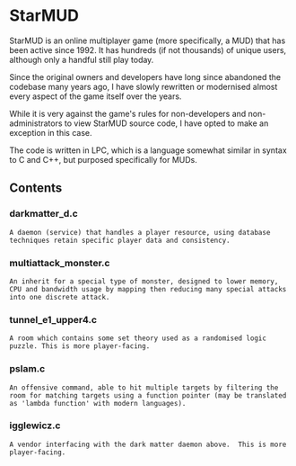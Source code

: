 # StarMUD
StarMUD is an online multiplayer game (more specifically, a MUD) that has been active since 1992.  It has hundreds (if not thousands) of unique users, although only a handful still play today.

Since the original owners and developers have long since abandoned the codebase many years ago, I have slowly rewritten or modernised almost every aspect of the game itself over the years.

While it is very against the game's rules for non-developers and non-administrators to view StarMUD source code, I have opted to make an exception in this case.

The code is written in LPC, which is a language somewhat similar in syntax to C and C++, but purposed specifically for MUDs.

## Contents

### darkmatter_d.c
    A daemon (service) that handles a player resource, using database techniques retain specific player data and consistency.
    
### multiattack_monster.c
    An inherit for a special type of monster, designed to lower memory, CPU and bandwidth usage by mapping then reducing many special attacks into one discrete attack.
  
### tunnel_e1_upper4.c
    A room which contains some set theory used as a randomised logic puzzle. This is more player-facing.
    
### pslam.c
    An offensive command, able to hit multiple targets by filtering the room for matching targets using a function pointer (may be translated as 'lambda function' with modern languages).
  
### igglewicz.c
    A vendor interfacing with the dark matter daemon above.  This is more player-facing. 
